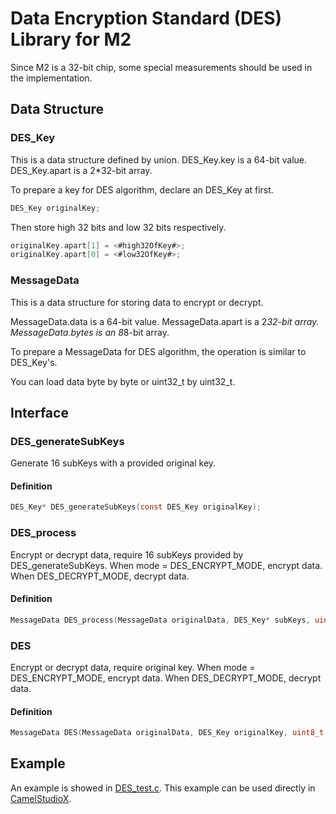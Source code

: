 # Data Encryption Standard (DES) Library for M2

Since M2 is a 32-bit chip, some special measurements should be used in the implementation.

## Data Structure

### DES_Key

This is a data structure defined by union.
DES_Key.key is a 64-bit value.
DES_Key.apart is a 2*32-bit array.

To prepare a key for DES algorithm, declare an DES_Key at first.

```C
DES_Key originalKey;
```

Then store high 32 bits and low 32 bits respectively.

```C
originalKey.apart[1] = <#high32OfKey#>;
originalKey.apart[0] = <#low32OfKey#>;
```

### MessageData

This is a data structure for storing data to encrypt or decrypt.

MessageData.data is a 64-bit value.
MessageData.apart is a 2*32-bit array.
MessageData.bytes is an 8*8-bit array.

To prepare a MessageData for DES algorithm, the operation is similar to DES_Key's.

You can load data byte by byte or uint32_t by uint32_t.

## Interface

### DES_generateSubKeys

Generate 16 subKeys with a provided original key.

#### Definition

```C
DES_Key* DES_generateSubKeys(const DES_Key originalKey);
```

### DES_process

Encrypt or decrypt data, require 16 subKeys provided by DES_generateSubKeys.
When mode = DES_ENCRYPT_MODE, encrypt data. When DES_DECRYPT_MODE, decrypt data.

#### Definition

```C
MessageData DES_process(MessageData originalData, DES_Key* subKeys, uint8_t mode);
```

### DES

Encrypt or decrypt data, require original key.
When mode = DES_ENCRYPT_MODE, encrypt data. When DES_DECRYPT_MODE, decrypt data.

#### Definition

```C
MessageData DES(MessageData originalData, DES_Key originalKey, uint8_t mode);
```

## Example

An example is showed in [DES_test.c](DES_test.c). This example can be used directly in [CamelStudioX](https://github.com/daizhirui/CamelStudioX_Mac/releases/latest).
